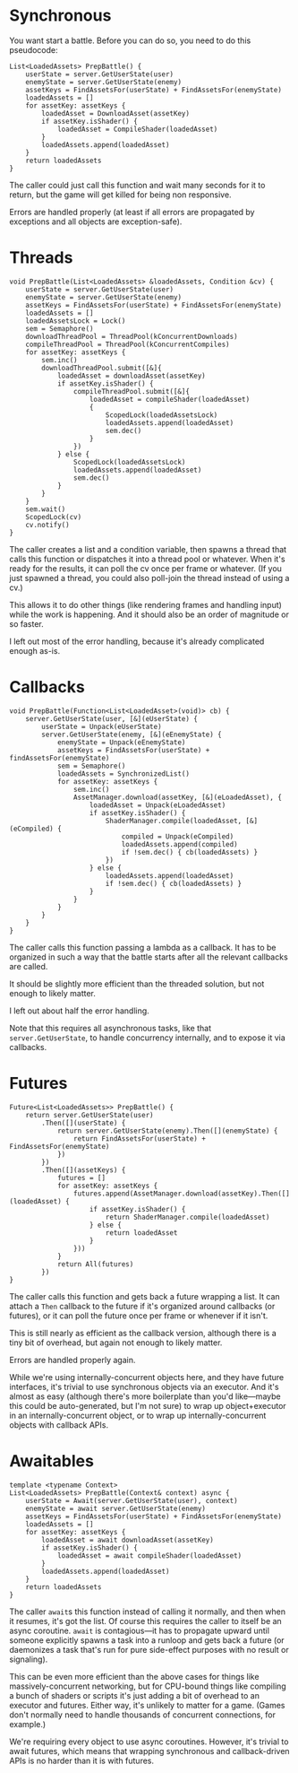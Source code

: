 # Synchronous

You want start a battle. Before you can do so, you need to do this pseudocode:

    List<LoadedAssets> PrepBattle() {
        userState = server.GetUserState(user)
        enemyState = server.GetUserState(enemy)
        assetKeys = FindAssetsFor(userState) + FindAssetsFor(enemyState)
        loadedAssets = []
        for assetKey: assetKeys {
            loadedAsset = DownloadAsset(assetKey)
            if assetKey.isShader() {
                loadedAsset = CompileShader(loadedAsset)
            }
            loadedAssets.append(loadedAsset)
        }
        return loadedAssets
    }

The caller could just call this function and wait many seconds for it to return, but the game will get killed for being non responsive.

Errors are handled properly (at least if all errors are propagated by exceptions and all objects are exception-safe).

# Threads

    void PrepBattle(List<LoadedAssets> &loadedAssets, Condition &cv) {
        userState = server.GetUserState(user)
        enemyState = server.GetUserState(enemy)
        assetKeys = FindAssetsFor(userState) + FindAssetsFor(enemyState)
        loadedAssets = []
        loadedAssetsLock = Lock()
        sem = Semaphore()
        downloadThreadPool = ThreadPool(kConcurrentDownloads)
        compileThreadPool = ThreadPool(kConcurrentCompiles)
        for assetKey: assetKeys {
            sem.inc()
		    downloadThreadPool.submit([&]{
		        loadedAsset = downloadAsset(assetKey)
    		    if assetKey.isShader() {
	    	        compileThreadPool.submit([&]{
		                loadedAsset = compileShader(loadedAsset)
		                {
		                    ScopedLock(loadedAssetsLock)
		                    loadedAssets.append(loadedAsset)
		                    sem.dec()
    		            }
	    	        })
		        } else {
		            ScopedLock(loadedAssetsLock)
		            loadedAssets.append(loadedAsset)
		            sem.dec()
    		    }
	    	}
    	}
	    sem.wait()
	    ScopedLock(cv)
	    cv.notify()
    }

The caller creates a list and a condition variable, then spawns a thread that calls this function or dispatches it into a thread pool or whatever. When it's ready for the results, it can poll the cv once per frame or whatever. (If you just spawned a thread, you could also poll-join the thread instead of using a cv.)

This allows it to do other things (like rendering frames and handling input) while the work is happening. And it should also be an order of magnitude or so faster.

I left out most of the error handling, because it's already complicated enough as-is.

# Callbacks

    void PrepBattle(Function<List<LoadedAsset>(void)> cb) {
        server.GetUserState(user, [&](eUserState) {
            userState = Unpack(eUserState)
            server.GetUserState(enemy, [&](eEnemyState) {
                enemyState = Unpack(eEnemyState)
                assetKeys = FindAssetsFor(userState) + findAssetsFor(enemyState)
                sem = Semaphore()
                loadedAssets = SynchronizedList()
                for assetKey: assetKeys {
                    sem.inc()
                    AssetManager.download(assetKey, [&](eLoadedAsset), {
                        loadedAsset = Unpack(eLoadedAsset)
                        if assetKey.isShader() {
                            ShaderManager.compile(loadedAsset, [&](eCompiled) {
                                compiled = Unpack(eCompiled)
                                loadedAssets.append(compiled)
                                if !sem.dec() { cb(loadedAssets) }
                            })
                        } else {
                            loadedAssets.append(loadedAsset)
                            if !sem.dec() { cb(loadedAssets) }
                        }
                    }
                }
            }
        }
    }

The caller calls this function passing a lambda as a callback. It has to be organized in such a way that the battle starts after all the relevant callbacks are called.

It should be slightly more efficient than the threaded solution, but not enough to likely matter.

I left out about half the error handling.

Note that this requires all asynchronous tasks, like that `server.GetUserState`, to handle concurrency internally, and to expose it via callbacks.

# Futures

    Future<List<LoadedAssets>> PrepBattle() {
        return server.GetUserState(user)
            .Then([](userState) {
                return server.GetUserState(enemy).Then([](enemyState) {
                    return FindAssetsFor(userState) + FindAssetsFor(enemyState)
                })
            })
            .Then([](assetKeys) {
                futures = []
                for assetKey: assetKeys {
                    futures.append(AssetManager.download(assetKey).Then([](loadedAsset) {
                        if assetKey.isShader() {
                            return ShaderManager.compile(loadedAsset)
                        } else {
                            return loadedAsset
                        }
                    }))
                }
                return All(futures)
            })
    }

The caller calls this function and gets back a future wrapping a list. It can attach a `Then` callback to the future if it's organized around callbacks (or futures), or it can poll the future once per frame or whenever if it isn't.

This is still nearly as efficient as the callback version, although there is a tiny bit of overhead, but again not enough to likely matter.

Errors are handled properly again.

While we're using internally-concurrent objects here, and they have future interfaces, it's trivial to use synchronous objects via an executor. And it's almost as easy (although there's more boilerplate than you'd like—maybe this could be auto-generated, but I'm not sure) to wrap up object+executor in an internally-concurrent object, or to wrap up internally-concurrent objects with callback APIs.

# Awaitables

    template <typename Context>
    List<LoadedAssets> PrepBattle(Context& context) async {
        userState = Await(server.GetUserState(user), context)
        enemyState = await server.GetUserState(enemy)
        assetKeys = FindAssetsFor(userState) + FindAssetsFor(enemyState)
        loadedAssets = []
        for assetKey: assetKeys {
            loadedAsset = await downloadAsset(assetKey)
            if assetKey.isShader() {
                loadedAsset = await compileShader(loadedAsset)
            }
            loadedAssets.append(loadedAsset)
        }
        return loadedAssets
    }

The caller `await`s this function instead of calling it normally, and then when it resumes, it's got the list. Of course this requires the caller to itself be an async coroutine. `await` is contagious—it has to propagate upward until someone explicitly spawns a task into a runloop and gets back a future (or daemonizes a task that's run for pure side-effect purposes with no result or signaling).

This can be even more efficient than the above cases for things like massively-concurrent networking, but for CPU-bound things like compiling a bunch of shaders or scripts it's just adding a bit of overhead to an executor and futures. Either way, it's unlikely to matter for a game. (Games don't normally need to handle thousands of concurrent connections, for example.)

We're requiring every object to use async coroutines. However, it's trivial to await futures, which means that wrapping synchronous and callback-driven APIs is no harder than it is with futures.


<!--stackedit_data:
eyJoaXN0b3J5IjpbLTcwNTQ5NDYwNywtMzk2NTczMDk3XX0=
-->